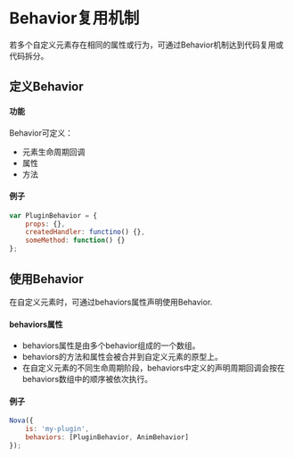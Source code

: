 # Behavior复用机制

若多个自定义元素存在相同的属性或行为，可通过Behavior机制达到代码复用或代码拆分。

## 定义Behavior

#### 功能
Behavior可定义：
* 元素生命周期回调
* 属性
* 方法

#### 例子
```javascript
var PluginBehavior = {
    props: {},
    createdHandler: functino() {},
    someMethod: function() {}
};
```

## 使用Behavior
在自定义元素时，可通过behaviors属性声明使用Behavior.

#### behaviors属性

* behaviors属性是由多个behavior组成的一个数组。
* behaviors的方法和属性会被合并到自定义元素的原型上。
* 在自定义元素的不同生命周期阶段，behaviors中定义的声明周期回调会按在behaviors数组中的顺序被依次执行。

#### 例子
```javascript
Nova({
    is: 'my-plugin',
    behaviors: [PluginBehavior, AnimBehavior]
});
```
